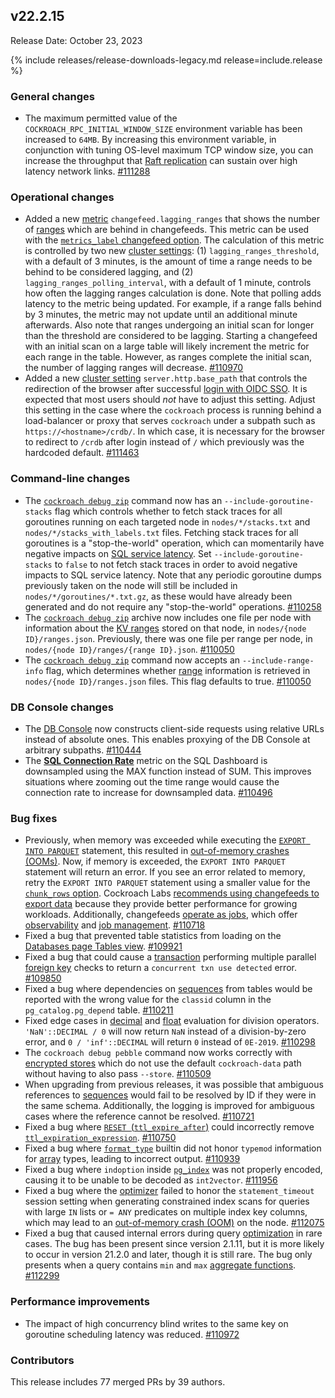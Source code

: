 ## v22.2.15

Release Date: October 23, 2023

{% include releases/release-downloads-legacy.md release=include.release %}

<h3 id="v22-2-15-general-changes">General changes</h3>

- The maximum permitted value of the `COCKROACH_RPC_INITIAL_WINDOW_SIZE` environment variable has been increased to `64MB`. By increasing this environment variable, in conjunction with tuning OS-level maximum TCP window size, you can increase the throughput that [Raft replication](https://www.cockroachlabs.com/docs/v23.1/architecture/replication-layer#raft) can sustain over high latency network links. [#111288][#111288]

<h3 id="v22-2-15-operational-changes">Operational changes</h3>

- Added a new [metric](https://www.cockroachlabs.com/docs/v22.2/metrics) `changefeed.lagging_ranges` that shows the number of [ranges](https://www.cockroachlabs.com/docs/v22.2/architecture/overview#architecture-range) which are behind in changefeeds. This metric can be used with the [`metrics_label` changefeed option](https://www.cockroachlabs.com/docs/v22.2/create-changefeed#options). The calculation of this metric is controlled by two new [cluster settings](https://www.cockroachlabs.com/docs/v22.2/cluster-settings): (1) `lagging_ranges_threshold`, with a default of 3 minutes, is the amount of time a range needs to be behind to be considered lagging, and (2) `lagging_ranges_polling_interval`, with a default of 1 minute, controls how often the lagging ranges calculation is done. Note that polling adds latency to the metric being updated. For example, if a range falls behind by 3 minutes, the metric may not update until an additional minute afterwards. Also note that ranges undergoing an initial scan for longer than the threshold are considered to be lagging. Starting a changefeed with an initial scan on a large table will likely increment the metric for each range in the table. However, as ranges complete the initial scan, the number of lagging ranges will decrease. [#110970][#110970]
- Added a new [cluster setting](https://www.cockroachlabs.com/docs/v22.2/cluster-settings) `server.http.base_path` that controls the redirection of the browser after successful [login with OIDC SSO](https://www.cockroachlabs.com/docs/v22.2/sso-db-console). It is expected that most users should *not* have to adjust this setting. Adjust this setting in the case where the `cockroach` process is running behind a load-balancer or proxy that serves `cockroach` under a subpath such as `https://<hostname>/crdb/`. In which case, it is necessary for the browser to redirect to `/crdb` after login instead of `/` which previously was the hardcoded default. [#111463][#111463]

<h3 id="v22-2-15-command-line-changes">Command-line changes</h3>

- The [`cockroach debug zip`](https://www.cockroachlabs.com/docs/v22.2/cockroach-debug-zip) command now has an `--include-goroutine-stacks` flag which  controls whether to fetch stack traces for all goroutines running on each targeted node in `nodes/*/stacks.txt` and `nodes/*/stacks_with_labels.txt` files. Fetching stack traces for all goroutines is a "stop-the-world" operation, which can momentarily have negative impacts on [SQL service latency](https://www.cockroachlabs.com/docs/v22.2/ui-overview-dashboard#service-latency-sql-99th-percentile). Set `--include-goroutine-stacks` to `false` to not fetch stack traces in order to avoid negative impacts to SQL service latency. Note that any periodic goroutine dumps previously taken on the node will still be included in `nodes/*/goroutines/*.txt.gz`, as these would have already been generated and do not require any "stop-the-world" operations. [#110258][#110258]
- The [`cockroach debug zip`](https://www.cockroachlabs.com/docs/v22.2/cockroach-debug-zip) archive now includes one file per node with information about the [KV ranges](https://www.cockroachlabs.com/docs/v22.2/architecture/reads-and-writes-overview#cockroachdb-architecture-terms) stored on that node, in `nodes/{node ID}/ranges.json`. Previously, there was one file per range per node, in `nodes/{node ID}/ranges/{range ID}.json`. [#110050][#110050]
- The [`cockroach debug zip`](https://www.cockroachlabs.com/docs/v22.2/cockroach-debug-zip) command now accepts an `--include-range-info` flag, which determines whether [range](https://www.cockroachlabs.com/docs/v22.2/architecture/overview#architecture-range) information is retrieved in `nodes/{node ID}/ranges.json` files. This flag defaults to true. [#110050][#110050]

<h3 id="v22-2-15-db-console-changes">DB Console changes</h3>

- The [DB Console](https://www.cockroachlabs.com/docs/v22.2/ui-overview) now constructs client-side requests using relative URLs instead of absolute ones. This enables proxying of the DB Console at arbitrary subpaths. [#110444][#110444]
- The [**SQL Connection Rate**](https://www.cockroachlabs.com/docs/v22.2/ui-sql-dashboard#sql-connection-rate) metric on the SQL Dashboard is downsampled using the MAX function instead of SUM. This improves situations where zooming out the time range would cause the connection rate to increase for downsampled data. [#110496][#110496]

<h3 id="v22-2-15-bug-fixes">Bug fixes</h3>

- Previously, when memory was exceeded while executing the [`EXPORT INTO PARQUET`](https://www.cockroachlabs.com/docs/v22.2/export#export-a-table-into-parquet) statement, this resulted in [out-of-memory crashes (OOMs)](https://www.cockroachlabs.com/docs/v22.2/cluster-setup-troubleshooting#out-of-memory-oom-crash). Now, if memory is exceeded, the `EXPORT INTO PARQUET` statement will return an error. If you see an error related to memory, retry the `EXPORT INTO PARQUET` statement using a smaller value for the [`chunk_rows` option](https://www.cockroachlabs.com/docs/v22.2/export#export-options). Cockroach Labs [recommends using changefeeds to export data](https://www.cockroachlabs.com/docs/v22.2/export-data-with-changefeeds) because they provide better performance for growing workloads. Additionally, changefeeds [operate as jobs](https://www.cockroachlabs.com/docs/v22.2/show-jobs), which offer [observability](https://www.cockroachlabs.com/docs/v22.2/monitor-and-debug-changefeeds) and [job management](https://www.cockroachlabs.com/docs/v22.2/create-and-configure-changefeeds). [#110718][#110718]
- Fixed a bug that prevented table statistics from loading on the [Databases page Tables view](https://www.cockroachlabs.com/docs/v22.2/ui-databases-page#tables-view). [#109921][#109921]
- Fixed a bug that could cause a [transaction](https://www.cockroachlabs.com/docs/v22.2/transactions) performing multiple parallel [foreign key](https://www.cockroachlabs.com/docs/v22.2/foreign-key) checks to return a `concurrent txn use detected` error. [#109850][#109850]
- Fixed a bug where dependencies on [sequences](https://www.cockroachlabs.com/docs/v22.2/create-sequence) from tables would be reported with the wrong value for the `classid` column in the `pg_catalog.pg_depend` table. [#110211][#110211]
- Fixed edge cases in [decimal](https://www.cockroachlabs.com/docs/v22.2/decimal) and [float](https://www.cockroachlabs.com/docs/v22.2/float) evaluation for division operators. `'NaN'::DECIMAL / 0` will now return `NaN` instead of a division-by-zero error, and `0 / 'inf'::DECIMAL` will return `0` instead of `0E-2019`. [#110298][#110298]
- The `cockroach debug pebble` command now works correctly with [encrypted stores](https://www.cockroachlabs.com/docs/v22.2/security-reference/encryption#cockroachdb-self-hosted-clusters) which do not use the default `cockroach-data` path without having to also pass `--store`. [#110509][#110509]
- When upgrading from previous releases, it was possible that ambiguous references to [sequences](https://www.cockroachlabs.com/docs/v22.2/create-sequence) would fail to be resolved by ID if they were in the same schema. Additionally, the logging is improved for ambiguous cases where the reference cannot be resolved. [#110721][#110721]
- Fixed a bug where [`RESET `](https://www.cockroachlabs.com/docs/v22.2/row-level-ttl#reset-a-storage-parameter-to-its-default-value)[(`ttl_expire_after`)](https://www.cockroachlabs.com/docs/v22.2/row-level-ttl#using-ttl_expire_after) could incorrectly remove [`ttl_expiration_expression`](https://www.cockroachlabs.com/docs/v22.2/row-level-ttl#using-ttl_expiration_expression). [#110750][#110750]
- Fixed a bug where [`format_type`](https://www.cockroachlabs.com/docs/v22.2/functions-and-operators#compatibility-functions) builtin did not honor `typemod` information for [array](https://www.cockroachlabs.com/docs/v22.2/array) types, leading to incorrect output. [#110939][#110939]
- Fixed a bug where `indoption` inside [`pg_index`](https://www.cockroachlabs.com/docs/v22.2/pg-catalog#data-exposed-by-pg_catalog) was not properly encoded, causing it to be unable to be decoded as `int2vector`. [#111956][#111956]
- Fixed a bug where the [optimizer](https://www.cockroachlabs.com/docs/v22.2/cost-based-optimizer) failed to honor the `statement_timeout` session setting when generating constrained index scans for queries with large `IN` lists or `= ANY` predicates on multiple index key columns, which may lead to an [out-of-memory crash (OOM)](https://www.cockroachlabs.com/docs/v22.2/cluster-setup-troubleshooting#out-of-memory-oom-crash) on the node. [#112075][#112075]
- Fixed a bug that caused internal errors during query [optimization](https://www.cockroachlabs.com/docs/v22.2/cost-based-optimizer) in rare cases. The bug has been present since version 2.1.11, but it is more likely to occur in version 21.2.0 and later, though it is still rare. The bug only presents when a query contains `min` and `max` [aggregate functions](https://www.cockroachlabs.com/docs/v22.2/functions-and-operators#aggregate-functions). [#112299][#112299]

<h3 id="v22-2-15-performance-improvements">Performance improvements</h3>

- The impact of high concurrency blind writes to the same key on goroutine scheduling latency was reduced. [#110972][#110972]

<div class="release-note-contributors" markdown="1">

<h3 id="v22-2-15-contributors">Contributors</h3>

This release includes 77 merged PRs by 39 authors.

</div>

[#109850]: https://github.com/cockroachdb/cockroach/pull/109850
[#109921]: https://github.com/cockroachdb/cockroach/pull/109921
[#110050]: https://github.com/cockroachdb/cockroach/pull/110050
[#110211]: https://github.com/cockroachdb/cockroach/pull/110211
[#110258]: https://github.com/cockroachdb/cockroach/pull/110258
[#110298]: https://github.com/cockroachdb/cockroach/pull/110298
[#110444]: https://github.com/cockroachdb/cockroach/pull/110444
[#110496]: https://github.com/cockroachdb/cockroach/pull/110496
[#110509]: https://github.com/cockroachdb/cockroach/pull/110509
[#110718]: https://github.com/cockroachdb/cockroach/pull/110718
[#110721]: https://github.com/cockroachdb/cockroach/pull/110721
[#110750]: https://github.com/cockroachdb/cockroach/pull/110750
[#110939]: https://github.com/cockroachdb/cockroach/pull/110939
[#110970]: https://github.com/cockroachdb/cockroach/pull/110970
[#110972]: https://github.com/cockroachdb/cockroach/pull/110972
[#111286]: https://github.com/cockroachdb/cockroach/pull/111286
[#111288]: https://github.com/cockroachdb/cockroach/pull/111288
[#111463]: https://github.com/cockroachdb/cockroach/pull/111463
[#111956]: https://github.com/cockroachdb/cockroach/pull/111956
[#112075]: https://github.com/cockroachdb/cockroach/pull/112075
[#112299]: https://github.com/cockroachdb/cockroach/pull/112299
